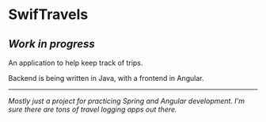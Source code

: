 # SwifTravels

## *Work in progress* ##
An application to help keep track of trips.

Backend is being written in Java, with a frontend in Angular.

---

*Mostly just a project for practicing Spring and Angular development. I'm sure there are tons of travel logging apps out there.*
